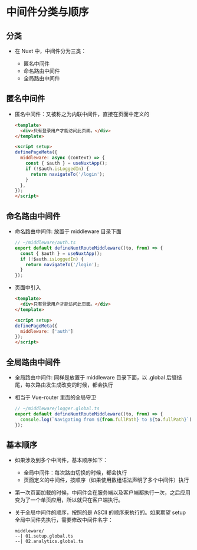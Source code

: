# 中间件分类与顺序

## 分类

+ 在 Nuxt 中，中间件分为三类：

  + 匿名中间件
  + 命名路由中间件
  + 全局路由中间件

## 匿名中间件

+ 匿名中间件：又被称之为内联中间件，直接在页面中定义的

  ```html
  <template>
    <div>只有登录用户才能访问此页面。</div>
  </template>

  <script setup>
  definePageMeta({
    middleware: async (context) => {
      const { $auth } = useNuxtApp();
      if (!$auth.isLoggedIn) {
        return navigateTo('/login');
      }
    },
  });
  </script>
  ```

## 命名路由中间件

+ 命名路由中间件: 放置于 middleware 目录下面

  ```js
  // ~/middleware/auth.ts
  export default defineNuxtRouteMiddleware((to, from) => {
    const { $auth } = useNuxtApp();
    if (!$auth.isLoggedIn) {
      return navigateTo('/login');
    }
  });
  ```
+ 页面中引入

  ```html
  <template>
    <div>只有登录用户才能访问此页面。</div>
  </template>

  <script setup>
  definePageMeta({
    middleware: ['auth']
  });
  </script>
  ```

## 全局路由中间件

+ 全局路由中间件: 同样是放置于 middleware 目录下面，以 .global 后缀结尾，每次路由发生成改变的时候，都会执行
+ 相当于 Vue-router 里面的全局守卫

  ```js
  // ~/middleware/logger.global.ts
  export default defineNuxtRouteMiddleware((to, from) => {
    console.log(`Navigating from ${from.fullPath} to ${to.fullPath}`);
  });
  ```

## 基本顺序

+ 如果涉及到多个中间件，基本顺序如下：

  + 全局中间件：每次路由切换的时候，都会执行
  + 页面定义的中间件，按顺序（如果使用数组语法声明了多个中间件）执行

+ 第一次页面加载的时候，中间件会在服务端以及客户端都执行一次，之后应用变为了一个单页应用，所以就只在客户端执行。

+ 关于全局中间件的顺序，按照的是 ASCII 的顺序来执行的。如果期望 setup 全局中间件先执行，需要修改中间件名字：

  ```
  middleware/
  --| 01.setup.global.ts
  --| 02.analytics.global.ts
  ```

